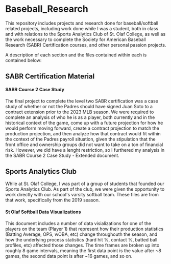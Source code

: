 # Baseball_Research
This repository includes projects and research done for baseball/softball related projects, including work done while I was a student, both in class and with relations to the Sports Analytics Club of St. Olaf College, as well as the work necessary to complete the Society for American Baseball Research (SABR) Certification courses, and other personal passion projects.

A description of each section and the files contained within each is contained below:

## SABR Certification Material

#### SABR Course 2 Case Study

The final project to complete the level two SABR certification was a case study of whether or not the Padres should have signed Juan Soto to a contract extension prior to the 2023 MLB season. We were required to complete an analysis of who he is as a player, both currently and in the historical context of the game, come up with a future projection for how he would perform moving forward, create a contract projection to match the production projection, and then analyze how that contract would fit within the context of the Padres payroll situation, given the stipulation that the front office and ownership groups did not want to take on a ton of financial risk. However, we did have a lenght restriction, so I furthered my analysis in the SABR Course 2 Case Study - Extended document.


## Sports Analytics Club

While at St. Olaf College, I was part of a group of students that founded our Sports Analytics Club. As part of the club, we were given the opportunity to work directly with our school's varsity softball team. These files are from that work, specifically from the 2019 season.

#### St Olaf Softball Data Visualizations

This document includes a number of data visializations for one of the players on the team (Player 1) that represent how their production statistics (Batting Average, OPS, wOBA, etc) change throughouth the season, and how the underlying process statistics (hard hit %, contact %, batted ball profiles, etc) affected those changes. The time frames are broken up into roughly 8 game intervals, meaning the first data point is the value after ~8 games, the second data point is after ~16 games, and so on.
